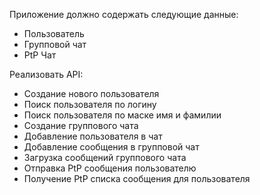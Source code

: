 Приложение должно содержать следующие данные:
- Пользователь
- Групповой чат 
- PtP Чат

Реализовать API:
-	Создание нового пользователя
-	Поиск пользователя по логину
-	Поиск пользователя по маске имя и фамилии
-	Создание группового чата
-	Добавление пользователя в чат
-	Добавление сообщения в групповой чат
-	Загрузка сообщений группового чата
-	Отправка PtP сообщения пользователю
-	Получение PtP списка сообщения для пользователя
